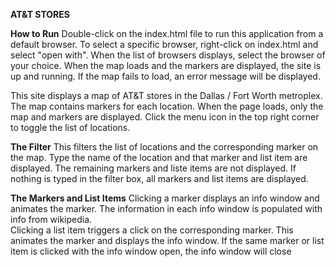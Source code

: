 **AT&T STORES**

**How to Run**
Double-click on the index.html file to run this application from a default browser.  To select a specific browser, right-click on index.html and select "open with".  When the list of browsers displays, select the browser of your choice. When the map loads and the markers are displayed, the site is up and running.  If the map fails to load, an error message will be displayed.

This site displays a map of AT&T stores in the Dallas / Fort Worth metroplex.  The map contains markers for each location.  When the page loads, only the map and markers are displayed. Click the menu icon in the top right corner to toggle the list of locations.

**The Filter**
This filters the list of locations and the corresponding marker on the map.  Type the name of the location and that marker and list item are displayed.  The remaining markers and liste items are not displayed.  If nothing is typed in the filter box, all markers and list items are displayed.

**The Markers and List Items**
Clicking a marker displays an info window and animates the marker.  The information in each info window is populated with info from wikipedia.  
Clicking a list item triggers a click on the corresponding marker.  This animates the marker and displays the info window. If the same marker or list item is clicked with the info window open, the info window will close


